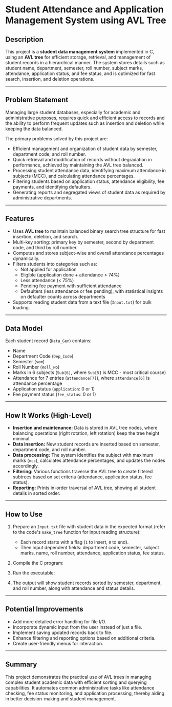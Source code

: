 # Student Attendance and Application Management System using AVL Tree

## Description

This project is a **student data management system** implemented in C, using an **AVL tree** for efficient storage, retrieval, and management of student records in a hierarchical manner. The system stores details such as student name, department, semester, roll number, subject marks, attendance, application status, and fee status, and is optimized for fast search, insertion, and deletion operations.

---

## Problem Statement

Managing large student databases, especially for academic and administrative purposes, requires quick and efficient access to records and the ability to perform frequent updates such as insertion and deletion while keeping the data balanced.

The primary problems solved by this project are:

- Efficient management and organization of student data by semester, department code, and roll number.
- Quick retrieval and modification of records without degradation in performance, achieved by maintaining the AVL tree balanced.
- Processing student attendance data, identifying maximum attendance in subjects (MCC), and calculating attendance percentages.
- Filtering students based on application status, attendance eligibility, fee payments, and identifying defaulters.
- Generating reports and segregated views of student data as required by administrative departments.

---

## Features

- Uses **AVL tree** to maintain balanced binary search tree structure for fast insertion, deletion, and search.
- Multi-key sorting: primary key by semester, second by department code, and third by roll number.
- Computes and stores subject-wise and overall attendance percentages dynamically.
- Filters students into categories such as:
  - Not applied for application
  - Eligible (application done + attendance > 74%)
  - Less attendance (< 75%)
  - Pending fee payment with sufficient attendance
  - Defaulters (less attendance or fee pending), with statistical insights on defaulter counts across departments
- Supports reading student data from a text file (`Input.txt`) for bulk loading.

---

## Data Model

Each student record (`Data_Gen`) contains:

- Name
- Department Code (`Dep_Code`)
- Semester (`sem`)
- Roll Number (`Roll_No`)
- Marks in 6 subjects (`Sub[6]`, where `Sub[5]` is MCC - most critical course)
- Attendance for 7 entries (`attendance[7]`), where `attendance[6]` is attendance percentage
- Application status (`application`: 0 or 1)
- Fee payment status (`fee_status`: 0 or 1)

---

## How It Works (High-Level)

- **Insertion and maintenance:** Data is stored in AVL tree nodes, where balancing operations (right rotation, left rotation) keep the tree height minimal.
- **Data insertion:** New student records are inserted based on semester, department code, and roll number.
- **Data processing:** The system identifies the subject with maximum marks (`mcc`), calculates attendance percentages, and updates the nodes accordingly.
- **Filtering:** Various functions traverse the AVL tree to create filtered subtrees based on set criteria (attendance, application status, fee status).
- **Reporting:** Prints in-order traversal of AVL tree, showing all student details in sorted order.

---

## How to Use

1. Prepare an `Input.txt` file with student data in the expected format (refer to the code's `make_tree` function for input reading structure):

   - Each record starts with a flag (`1` to insert, `0` to end).
   - Then input dependent fields: department code, semester, subject marks, name, roll number, attendance, application status, fee status.

2. Compile the C program:


3. Run the executable:

4. The output will show student records sorted by semester, department, and roll number, along with attendance and status details.

---

## Potential Improvements

- Add more detailed error handling for file I/O.
- Incorporate dynamic input from the user instead of just a file.
- Implement saving updated records back to file.
- Enhance filtering and reporting options based on additional criteria.
- Create user-friendly menus for interaction.

---

## Summary

This project demonstrates the practical use of AVL trees in managing complex student academic data with efficient sorting and querying capabilities. 
It automates common administrative tasks like attendance checking, fee status monitoring, and application processing, thereby aiding in better decision-making and student management.


